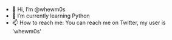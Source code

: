 - 👋 Hi, I’m @whewm0s
- 🌱 I’m currently learning Python
- 📫 How to reach me: You can reach me on Twitter, my user is 'whewm0s'
